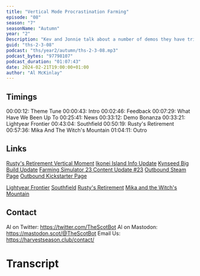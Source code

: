 ```yaml
---
title: "Vertical Mode Procrastination Farming"
episode: "08"
season: "7"
seasonName: "Autumn"
year: "2"
Description: "Kev and Jonnie talk about a number of demos they have tried recently."
guid: "ths-2-3-08"
podcast: "ths/year2/autumn/ths-2-3-08.mp3"
podcast_bytes: "97798107"
podcast_duration: "01:07:43"
date: 2024-02-21T19:00:00+01:00
author: "Al McKinlay"
---
```


## Timings

00:00:12: Theme Tune
00:00:43: Intro
00:02:46: Feedback
00:07:29: What Have We Been Up To
00:25:41: News
00:33:12: Demo Bonanza
00:33:21: Lightyear Frontier
00:43:04: Southfield
00:50:19: Rusty's Retirement
00:57:36: Mika And The Witch's Mountain
01:04:11: Outro

## Links

[Rusty's Retirement Vertical Moment](https://twitter.com/MrMorrisGames/status/1757029284886065335)
[Ikonei Island Info Update](https://store.steampowered.com/news/app/1550730/view/4039234937566594093)
[Kynseed Big Build Update](https://twitter.com/Kynseed/status/1757741220917317765)
[Farming Simulator 23 Content Update #23](https://www.farming-simulator.com/newsArticle.php?lang=en&country=us&news_id=527)
[Outbound Steam Page](https://store.steampowered.com/app/2681030/Outbound/)
[Outbound Kickstarter Page](https://www.kickstarter.com/projects/266687617/outbound)

[Lightyear Frontier](https://store.steampowered.com/app/1677110/Lightyear_Frontier/)
[Southfield](https://store.steampowered.com/app/2076210/Southfield/)
[Rusty's Retirement](https://store.steampowered.com/app/2666510/Rustys_Retirement/)
[Mika and the Witch's Mountain](https://store.steampowered.com/app/1819460/Mika_and_The_Witchs_Mountain/)

## Contact

Al on Twitter: https://twitter.com/TheScotBot
Al on Mastodon: https://mastodon.scot/@TheScotBot
Email Us: https://harvestseason.club/contact/

# Transcript
